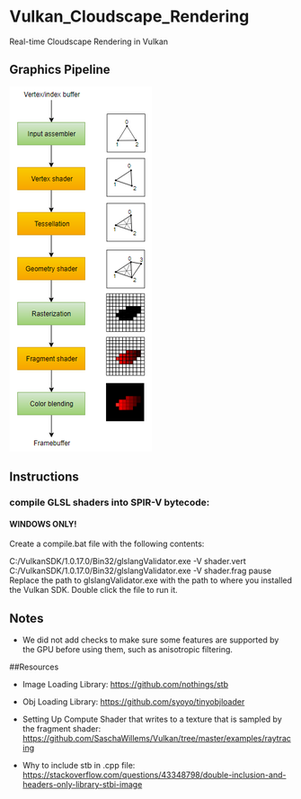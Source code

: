 # Vulkan_Cloudscape_Rendering
Real-time Cloudscape Rendering in Vulkan


## Graphics Pipeline
![](/images/SimplifiedPipeline.png)

## Instructions
### compile GLSL shaders into SPIR-V bytecode:
#### WINDOWS ONLY!
Create a compile.bat file with the following contents:

C:/VulkanSDK/1.0.17.0/Bin32/glslangValidator.exe -V shader.vert
C:/VulkanSDK/1.0.17.0/Bin32/glslangValidator.exe -V shader.frag
pause
Replace the path to glslangValidator.exe with the path to where you installed the Vulkan SDK. Double click the file to run it.


## Notes

- We did not add checks to make sure some features are supported by the GPU before using them, such as anisotropic filtering.


##Resources

- Image Loading Library: https://github.com/nothings/stb
- Obj Loading Library: https://github.com/syoyo/tinyobjloader

- Setting Up Compute Shader that writes to a texture that is sampled by the fragment shader: https://github.com/SaschaWillems/Vulkan/tree/master/examples/raytracing

- Why to include stb in .cpp file: https://stackoverflow.com/questions/43348798/double-inclusion-and-headers-only-library-stbi-image 